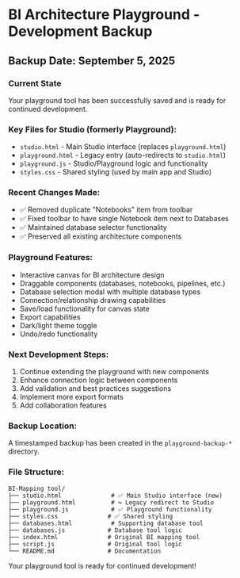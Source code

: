 # BI Architecture Playground - Development Backup

## Backup Date: September 5, 2025

### Current State
Your playground tool has been successfully saved and is ready for continued development.

### Key Files for Studio (formerly Playground):
- `studio.html` - Main Studio interface (replaces `playground.html`)
- `playground.html` - Legacy entry (auto-redirects to `studio.html`)
- `playground.js` - Studio/Playground logic and functionality  
- `styles.css` - Shared styling (used by main app and Studio)

### Recent Changes Made:
- ✅ Removed duplicate "Notebooks" item from toolbar
- ✅ Fixed toolbar to have single Notebook item next to Databases
- ✅ Maintained database selector functionality
- ✅ Preserved all existing architecture components

### Playground Features:
- Interactive canvas for BI architecture design
- Draggable components (databases, notebooks, pipelines, etc.)
- Database selection modal with multiple database types
- Connection/relationship drawing capabilities
- Save/load functionality for canvas state
- Export capabilities
- Dark/light theme toggle
- Undo/redo functionality

### Next Development Steps:
1. Continue extending the playground with new components
2. Enhance connection logic between components
3. Add validation and best practices suggestions
4. Implement more export formats
5. Add collaboration features

### Backup Location:
A timestamped backup has been created in the `playground-backup-*` directory.

### File Structure:
```
BI-Mapping tool/
├── studio.html              # ✅ Main Studio interface (new)
├── playground.html          # ↪️ Legacy redirect to Studio
├── playground.js            # ✅ Playground functionality
├── styles.css              # ✅ Shared styling
├── databases.html           # Supporting database tool
├── databases.js            # Database tool logic
├── index.html              # Original BI mapping tool
├── script.js               # Original tool logic
└── README.md               # Documentation
```

Your playground tool is ready for continued development!

